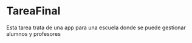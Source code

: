 # TareaFinal
Esta tarea trata de una app para una escuela donde se puede gestionar alumnos y profesores
